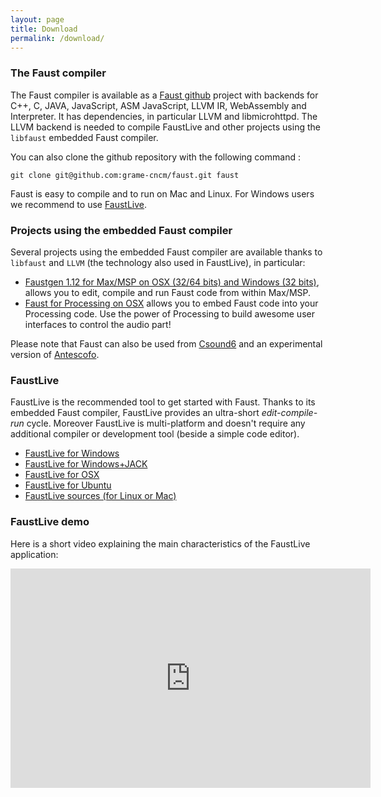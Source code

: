 ```yaml
---
layout: page
title: Download
permalink: /download/
---
```



### The Faust compiler ###

The Faust compiler is available as a [Faust github](https://github.com/grame-cncm/faust/tree/master) project with backends for C++, C, JAVA, JavaScript, ASM JavaScript, LLVM IR, WebAssembly and Interpreter. It has  dependencies, in particular LLVM and libmicrohttpd. The LLVM backend is needed to compile FaustLive and other projects using the `libfaust` embedded Faust compiler.

You can also clone the github repository with the following command :

	git clone git@github.com:grame-cncm/faust.git faust

Faust is easy to compile and to run on Mac and Linux. For Windows users we recommend to use [FaustLive](https://sourceforge.net/projects/faudiostream/files).

### Projects using the embedded Faust compiler ###

Several projects using the embedded Faust compiler are available thanks to `libfaust` and `LLVM` (the technology also used in FaustLive), in particular:

+ [Faustgen 1.12 for Max/MSP on OSX (32/64 bits) and Windows (32 bits)](https://sourceforge.net/projects/faudiostream/files/faustgen-1.12.zip/download), allows you to edit, compile and run Faust code from within Max/MSP.
+ [Faust for Processing on OSX](https://sourceforge.net/projects/faudiostream/files/faustProcessing.zip/download) allows you to embed Faust code into your Processing code. Use the power of Processing to build awesome user interfaces to control the audio part!  

Please note that Faust can also be used from [Csound6](http://www.youtube.com/watch?v=y8Hjl_LHHU4) and an experimental version of [Antescofo](https://www.youtube.com/watch?v=HFTw387rJto).


### FaustLive ###

FaustLive is the recommended tool to get started with Faust. Thanks to its embedded Faust compiler, FaustLive provides an ultra-short _edit-compile-run_ cycle. Moreover FaustLive is multi-platform and doesn't require any additional compiler or development tool (beside a simple code editor).

+ [FaustLive for Windows](https://sourceforge.net/projects/faudiostream/files/FaustLive-Windows-2.44.rar/download)
+ [FaustLive for Windows+JACK](https://sourceforge.net/projects/faudiostream/files/FaustLive-Windows-Jack-2.44.rar/download)
+ [FaustLive for OSX](https://sourceforge.net/projects/faudiostream/files/FaustLive-OSX-2.46.dmg/download)
+ [FaustLive for Ubuntu](http://sourceforge.net/projects/faudiostream/files/FaustLive-ubuntu-x86_64-2.43.zip/download)
+ [FaustLive sources (for Linux or Mac)](https://sourceforge.net/projects/faudiostream/files/FaustLive-sources-2.41.tgz/download)

### FaustLive demo ###

Here is a short video explaining the main characteristics of the FaustLive application:

<iframe align="center" id="ytplayer" type="text/html" width="576" height="351" src="http://www.youtube.com/embed/8ZUD2c5D-PU" frameborder="0" />

